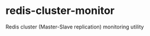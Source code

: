 redis-cluster-monitor
=====================

Redis cluster (Master-Slave replication) monitoring utility